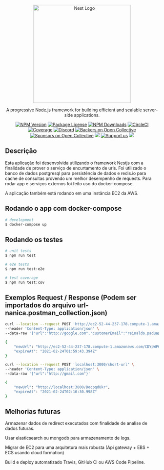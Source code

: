 <p align="center">
  <a href="http://nestjs.com/" target="blank"><img src="https://nestjs.com/img/logo_text.svg" width="320" alt="Nest Logo" /></a>
</p>

[circleci-image]: https://img.shields.io/circleci/build/github/nestjs/nest/master?token=abc123def456
[circleci-url]: https://circleci.com/gh/nestjs/nest

  <p align="center">A progressive <a href="http://nodejs.org" target="_blank">Node.js</a> framework for building efficient and scalable server-side applications.</p>
    <p align="center">
<a href="https://www.npmjs.com/~nestjscore" target="_blank"><img src="https://img.shields.io/npm/v/@nestjs/core.svg" alt="NPM Version" /></a>
<a href="https://www.npmjs.com/~nestjscore" target="_blank"><img src="https://img.shields.io/npm/l/@nestjs/core.svg" alt="Package License" /></a>
<a href="https://www.npmjs.com/~nestjscore" target="_blank"><img src="https://img.shields.io/npm/dm/@nestjs/common.svg" alt="NPM Downloads" /></a>
<a href="https://circleci.com/gh/nestjs/nest" target="_blank"><img src="https://img.shields.io/circleci/build/github/nestjs/nest/master" alt="CircleCI" /></a>
<a href="https://coveralls.io/github/nestjs/nest?branch=master" target="_blank"><img src="https://coveralls.io/repos/github/nestjs/nest/badge.svg?branch=master#9" alt="Coverage" /></a>
<a href="https://discord.gg/G7Qnnhy" target="_blank"><img src="https://img.shields.io/badge/discord-online-brightgreen.svg" alt="Discord"/></a>
<a href="https://opencollective.com/nest#backer" target="_blank"><img src="https://opencollective.com/nest/backers/badge.svg" alt="Backers on Open Collective" /></a>
<a href="https://opencollective.com/nest#sponsor" target="_blank"><img src="https://opencollective.com/nest/sponsors/badge.svg" alt="Sponsors on Open Collective" /></a>
  <a href="https://paypal.me/kamilmysliwiec" target="_blank"><img src="https://img.shields.io/badge/Donate-PayPal-ff3f59.svg"/></a>
    <a href="https://opencollective.com/nest#sponsor"  target="_blank"><img src="https://img.shields.io/badge/Support%20us-Open%20Collective-41B883.svg" alt="Support us"></a>
  <a href="https://twitter.com/nestframework" target="_blank"><img src="https://img.shields.io/twitter/follow/nestframework.svg?style=social&label=Follow"></a>
</p>
  <!--[![Backers on Open Collective](https://opencollective.com/nest/backers/badge.svg)](https://opencollective.com/nest#backer)
  [![Sponsors on Open Collective](https://opencollective.com/nest/sponsors/badge.svg)](https://opencollective.com/nest#sponsor)-->

## Descrição

Esta aplicação foi desenvolvida utilizando o framework Nestjs com a finalidade de prover o serviço de encurtamento de urls. Foi utilizado o banco de dados postgresql para persistência de dados e redis.io para cache de consultas provendo um melhor desempenho de requests. Para rodar app e serviços externos foi feito uso do docker-compose.

A aplicação também está rodando em uma instância EC2 da AWS.

## Rodando o app com docker-compose

```bash
# development
$ docker-compose up
```

## Rodando os testes

```bash
# unit tests
$ npm run test

# e2e tests
$ npm run test:e2e

# test coverage
$ npm run test:cov
```

## Exemplos Request / Response (Podem ser importados do arquivo url-nanica.postman_collection.json)

```bash
curl --location --request POST 'http://ec2-52-44-237-178.compute-1.amazonaws.com/short-url' \
--header 'Content-Type: application/json' \
--data-raw '{"url":"http://google.com","customerEmail":"reinaldo.padua@unoesc.edu.br"}'

{
    "newUrl": "http://ec2-52-44-237-178.compute-1.amazonaws.com/CDYpWPGgj",
    "expireAt": "2021-02-24T01:59:43.394Z"
}

```


```bash
curl --location --request POST 'localhost:3000/short-url' \
--header 'Content-Type: application/json' \
--data-raw '{"url":"http://gmail.com"}'

{
    "newUrl": "http://localhost:3000/DocpqdUkr",
    "expireAt": "2021-02-24T02:10:30.998Z"
}

```


## Melhorias futuras

Armazenar dados de redirect executados com finalidade de analise de dados futuras. 

Usar elasticsearch ou mongodb para armazenamento de logs.

Migrar de EC2 para uma arquitetura mais robusta (Api gateway + EBS + ECS usando cloud formation)

Build e deploy automatizado Travis, GitHub CI ou AWS Code Pipeline. 


